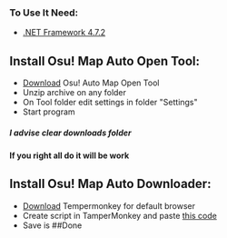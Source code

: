 ### To Use It Need:
- [.NET Framework 4.7.2](https://dotnet.microsoft.com/download/dotnet-framework/net472)



## Install Osu! Map Auto Open Tool:

- [Download](https://github.com/CrafterMinecrafter/Osu-Map-Downloader/releases) Osu! Auto Map Open Tool
- Unzip archive on any folder
- On Tool folder edit settings in folder "Settings"
- Start program
##### I advise clear downloads folder
#### If you right all do it will be work

## Install Osu! Map Auto Downloader:
- [Download](https://www.tampermonkey.net) Tempermonkey for default browser
- Create script in TamperMonkey and paste [this code](https://github.com/CrafterMinecrafter/Osu-Map-Downloader/blob/master/OsuMapDownloader/Index.js)
- Save is
##Done
